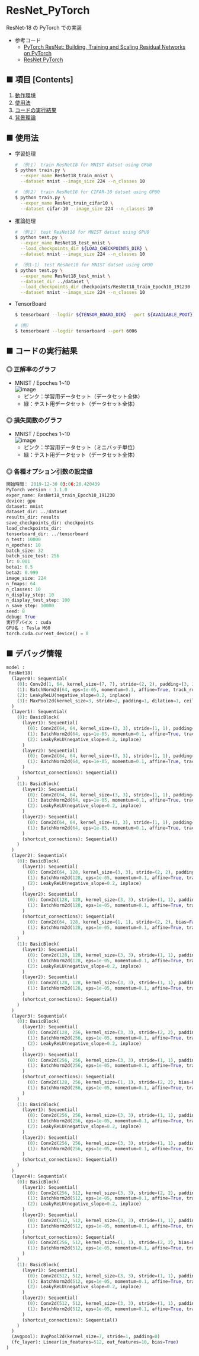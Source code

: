 # ResNet_PyTorch
ResNet-18 の PyTorch での実装

- 参考コード
    - [PyTorch ResNet: Building, Training and Scaling Residual Networks on PyTorch](https://missinglink.ai/guides/deep-learning-frameworks/pytorch-resnet-building-training-scaling-residual-networks-pytorch/)
    - [ResNet PyTorch](http://www.pabloruizruiz10.com/resources/CNNs/ResNet-PyTorch.html)


## ■ 項目 [Contents]
1. [動作環境](#動作環境)
1. [使用法](#使用法)
1. [コードの実行結果](#コードの実行結果)
1. [背景理論](http://yagami12.hatenablog.com/entry/2017/09/17/111935#ResNet%EF%BC%88%E6%AE%8B%E5%B7%AE%E3%83%8D%E3%83%83%E3%83%88%E3%83%AF%E3%83%BC%E3%82%AF%EF%BC%89)

## ■ 使用法

- 学習処理
  ```sh
  # （例１） train ResNet18 for MNIST datset using GPU0
  $ python train.py \
    --exper_name ResNet18_train_mnist \
    --dataset mnist --image_size 224 --n_classes 10
  ```

  ```sh
  # （例２） train ResNet18 for CIFAR-10 datset using GPU0
  $ python train.py \
    --exper_name ResNet_train_cifar10 \
    --dataset cifar-10 --image_size 224 --n_classes 10
  ```

- 推論処理
  ```sh
  # （例１） test ResNet18 for MNIST datset using GPU0
  $ python test.py \
    --exper_name ResNet18_test_mnist \
    --load_checkpoints_dir ${LOAD_CHECKPOINTS_DIR} \
    --dataset mnist --image_size 224 --n_classes 10
  ```

  ```sh
  # （例1-1） test ResNet18 for MNIST datset using GPU0
  $ python test.py \
    --exper_name ResNet18_test_mnist \
    --dataset_dir ../dataset \
    --load_checkpoints_dir checkpoints/ResNet18_train_Epoch10_191230 \
    --dataset mnist --image_size 224 --n_classes 10
  ```

- TensorBoard
  ```sh
  $ tensorboard --logdir ${TENSOR_BOARD_DIR} --port ${AVAILABLE_POOT}
  ```

  ```sh
  #（例）
  $ tensorboard --logdir tensorboard --port 6006
  ```

<a id="コードの実行結果"></a>

## ■ コードの実行結果

### ◎ 正解率のグラフ

- MNIST / Epoches 1~10<br>
  ![image](https://user-images.githubusercontent.com/25688193/71580241-257d6700-2b43-11ea-9121-0db9b1ecfecd.png)<br>
  - ピンク：学習用データセット（データセット全体）
  - 緑：テスト用データセット（データセット全体）

### ◎ 損失関数のグラフ

- MNIST / Epoches 1~10<br>
  ![image](https://user-images.githubusercontent.com/25688193/71580281-4a71da00-2b43-11ea-9efe-e1527e5f9933.png)<br>
  - ピンク：学習用データセット（ミニバッチ単位）
  - 緑：テスト用データセット（データセット全体）

### ◎ 各種オプション引数の設定値

```python
開始時間： 2019-12-30 03:06:20.420439
PyTorch version : 1.1.0
exper_name: ResNet18_train_Epoch10_191230
device: gpu
dataset: mnist
dataset_dir: ../dataset
results_dir: results
save_checkpoints_dir: checkpoints
load_checkpoints_dir: 
tensorboard_dir: ../tensorboard
n_test: 10000
n_epoches: 10
batch_size: 32
batch_size_test: 256
lr: 0.001
beta1: 0.5
beta2: 0.999
image_size: 224
n_fmaps: 64
n_classes: 10
n_display_step: 10
n_display_test_step: 100
n_save_step: 10000
seed: 8
debug: True
実行デバイス : cuda
GPU名 : Tesla M60
torch.cuda.current_device() = 0
```

## ■ デバッグ情報

```python
model :
 ResNet18(
  (layer0): Sequential(
    (0): Conv2d(1, 64, kernel_size=(7, 7), stride=(2, 2), padding=(3, 3))
    (1): BatchNorm2d(64, eps=1e-05, momentum=0.1, affine=True, track_running_stats=True)
    (2): LeakyReLU(negative_slope=0.2, inplace)
    (3): MaxPool2d(kernel_size=3, stride=2, padding=1, dilation=1, ceil_mode=False)
  )
  (layer1): Sequential(
    (0): BasicBlock(
      (layer1): Sequential(
        (0): Conv2d(64, 64, kernel_size=(3, 3), stride=(1, 1), padding=(1, 1))
        (1): BatchNorm2d(64, eps=1e-05, momentum=0.1, affine=True, track_running_stats=True)
        (2): LeakyReLU(negative_slope=0.2, inplace)
      )
      (layer2): Sequential(
        (0): Conv2d(64, 64, kernel_size=(3, 3), stride=(1, 1), padding=(1, 1))
        (1): BatchNorm2d(64, eps=1e-05, momentum=0.1, affine=True, track_running_stats=True)
      )
      (shortcut_connections): Sequential()
    )
    (1): BasicBlock(
      (layer1): Sequential(
        (0): Conv2d(64, 64, kernel_size=(3, 3), stride=(1, 1), padding=(1, 1))
        (1): BatchNorm2d(64, eps=1e-05, momentum=0.1, affine=True, track_running_stats=True)
        (2): LeakyReLU(negative_slope=0.2, inplace)
      )
      (layer2): Sequential(
        (0): Conv2d(64, 64, kernel_size=(3, 3), stride=(1, 1), padding=(1, 1))
        (1): BatchNorm2d(64, eps=1e-05, momentum=0.1, affine=True, track_running_stats=True)
      )
      (shortcut_connections): Sequential()
    )
  )
  (layer2): Sequential(
    (0): BasicBlock(
      (layer1): Sequential(
        (0): Conv2d(64, 128, kernel_size=(3, 3), stride=(2, 2), padding=(1, 1))
        (1): BatchNorm2d(128, eps=1e-05, momentum=0.1, affine=True, track_running_stats=True)
        (2): LeakyReLU(negative_slope=0.2, inplace)
      )
      (layer2): Sequential(
        (0): Conv2d(128, 128, kernel_size=(3, 3), stride=(1, 1), padding=(1, 1))
        (1): BatchNorm2d(128, eps=1e-05, momentum=0.1, affine=True, track_running_stats=True)
      )
      (shortcut_connections): Sequential(
        (0): Conv2d(64, 128, kernel_size=(1, 1), stride=(2, 2), bias=False)
        (1): BatchNorm2d(128, eps=1e-05, momentum=0.1, affine=True, track_running_stats=True)
      )
    )
    (1): BasicBlock(
      (layer1): Sequential(
        (0): Conv2d(128, 128, kernel_size=(3, 3), stride=(1, 1), padding=(1, 1))
        (1): BatchNorm2d(128, eps=1e-05, momentum=0.1, affine=True, track_running_stats=True)
        (2): LeakyReLU(negative_slope=0.2, inplace)
      )
      (layer2): Sequential(
        (0): Conv2d(128, 128, kernel_size=(3, 3), stride=(1, 1), padding=(1, 1))
        (1): BatchNorm2d(128, eps=1e-05, momentum=0.1, affine=True, track_running_stats=True)
      )
      (shortcut_connections): Sequential()
    )
  )
  (layer3): Sequential(
    (0): BasicBlock(
      (layer1): Sequential(
        (0): Conv2d(128, 256, kernel_size=(3, 3), stride=(2, 2), padding=(1, 1))
        (1): BatchNorm2d(256, eps=1e-05, momentum=0.1, affine=True, track_running_stats=True)
        (2): LeakyReLU(negative_slope=0.2, inplace)
      )
      (layer2): Sequential(
        (0): Conv2d(256, 256, kernel_size=(3, 3), stride=(1, 1), padding=(1, 1))
        (1): BatchNorm2d(256, eps=1e-05, momentum=0.1, affine=True, track_running_stats=True)
      )
      (shortcut_connections): Sequential(
        (0): Conv2d(128, 256, kernel_size=(1, 1), stride=(2, 2), bias=False)
        (1): BatchNorm2d(256, eps=1e-05, momentum=0.1, affine=True, track_running_stats=True)
      )
    )
    (1): BasicBlock(
      (layer1): Sequential(
        (0): Conv2d(256, 256, kernel_size=(3, 3), stride=(1, 1), padding=(1, 1))
        (1): BatchNorm2d(256, eps=1e-05, momentum=0.1, affine=True, track_running_stats=True)
        (2): LeakyReLU(negative_slope=0.2, inplace)
      )
      (layer2): Sequential(
        (0): Conv2d(256, 256, kernel_size=(3, 3), stride=(1, 1), padding=(1, 1))
        (1): BatchNorm2d(256, eps=1e-05, momentum=0.1, affine=True, track_running_stats=True)
      )
      (shortcut_connections): Sequential()
    )
  )
  (layer4): Sequential(
    (0): BasicBlock(
      (layer1): Sequential(
        (0): Conv2d(256, 512, kernel_size=(3, 3), stride=(2, 2), padding=(1, 1))
        (1): BatchNorm2d(512, eps=1e-05, momentum=0.1, affine=True, track_running_stats=True)
        (2): LeakyReLU(negative_slope=0.2, inplace)
      )
      (layer2): Sequential(
        (0): Conv2d(512, 512, kernel_size=(3, 3), stride=(1, 1), padding=(1, 1))
        (1): BatchNorm2d(512, eps=1e-05, momentum=0.1, affine=True, track_running_stats=True)
      )
      (shortcut_connections): Sequential(
        (0): Conv2d(256, 512, kernel_size=(1, 1), stride=(2, 2), bias=False)
        (1): BatchNorm2d(512, eps=1e-05, momentum=0.1, affine=True, track_running_stats=True)
      )
    )
    (1): BasicBlock(
      (layer1): Sequential(
        (0): Conv2d(512, 512, kernel_size=(3, 3), stride=(1, 1), padding=(1, 1))
        (1): BatchNorm2d(512, eps=1e-05, momentum=0.1, affine=True, track_running_stats=True)
        (2): LeakyReLU(negative_slope=0.2, inplace)
      )
      (layer2): Sequential(
        (0): Conv2d(512, 512, kernel_size=(3, 3), stride=(1, 1), padding=(1, 1))
        (1): BatchNorm2d(512, eps=1e-05, momentum=0.1, affine=True, track_running_stats=True)
      )
      (shortcut_connections): Sequential()
    )
  )
  (avgpool): AvgPool2d(kernel_size=7, stride=1, padding=0)
  (fc_layer): Linear(in_features=512, out_features=10, bias=True)
)
```

```python

```
